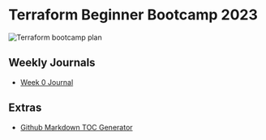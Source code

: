 # Terraform Beginner Bootcamp 2023


![Terraform bootcamp plan](https://github.com/RahmanBadru/terraform-beginner-bootcamp-2023/assets/37427344/3be23907-2b3d-404d-8677-cdbf18dde5a9)


## Weekly Journals
- [Week 0 Journal](journal/week0.md)


## Extras

- [Github Markdown TOC Generator](https://ecotrust-canada.github.io/markdown-toc/)
